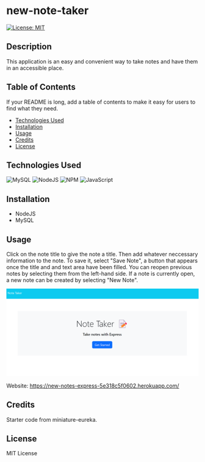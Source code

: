 # new-note-taker

[![License: MIT](https://img.shields.io/badge/License-MIT-yellow.svg)](https://opensource.org/licenses/MIT)

## Description

This application is an easy and convenient way to take notes and have them in an accessible place.

## Table of Contents

If your README is long, add a table of contents to make it easy for users to find what they need.

- [Technologies Used](#technologies-used)
- [Installation](#installation)
- [Usage](#usage)
- [Credits](#credits)
- [License](#license)

## Technologies Used

![MySQL](https://img.shields.io/badge/mysql-%2300f.svg?style=for-the-badge&logo=mysql&logoColor=white) 	![NodeJS](https://img.shields.io/badge/node.js-6DA55F?style=for-the-badge&logo=node.js&logoColor=white) ![NPM](https://img.shields.io/badge/NPM-%23CB3837.svg?style=for-the-badge&logo=npm&logoColor=white) 	![JavaScript](https://img.shields.io/badge/javascript-%23323330.svg?style=for-the-badge&logo=javascript&logoColor=%23F7DF1E)

## Installation

- NodeJS
- MySQL

## Usage

Click on the note title to give the note a title. Then add whatever neccessary information to the note. To save it, select "Save Note", a button that appears once the title and and text area have been filled. You can reopen previous notes by selecting them from the left-hand side. If a note is currently open, a new note can be created by selecting "New Note".

![screenshot of note-taker application](public/assets/images/note-taker.png)

Website: https://new-notes-express-5e318c5f0602.herokuapp.com/

## Credits

Starter code from miniature-eureka.

## License

MIT License
